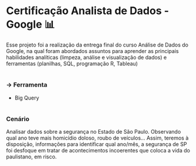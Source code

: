 # Certificação Analista de Dados - Google 📊
Esse projeto foi a realização da entrega final do curso Análise de Dados do Google, na qual foram abordados assuntos para aprender as principais habilidades analíticas (limpeza, análise e visualização de dados) e ferramentas (planilhas, SQL, programação R, Tableau)
#
### → Ferramenta
  * Big Query
   #
 ### Cenário

Analisar dados sobre a segurança no Estado de São Paulo. Observando qual ano teve mais homicídio doloso, roubo de veículos... Assim, teremos à disposição, informações para identificar qual ano/mês, a segurança de SP foi desfoque em tratar de acontecimentos incoerentes que coloca a vida do paulistano, em risco.

